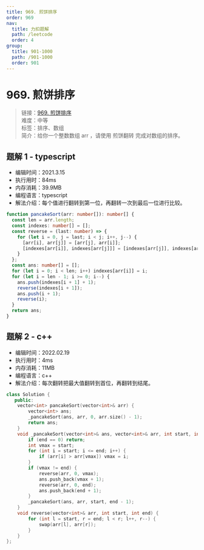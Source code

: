 ```yaml
---
title: 969. 煎饼排序
order: 969
nav:
  title: 力扣题解
  path: /leetcode
  order: 4
group:
  title: 901-1000
  path: /901-1000
  order: 901
---
```


# 969. 煎饼排序

> 链接：[969. 煎饼排序](https://leetcode-cn.com/problems/pancake-sorting/)  
> 难度：中等  
> 标签：排序、数组  
> 简介：给你一个整数数组 arr ，请使用 煎饼翻转 完成对数组的排序。

## 题解 1 - typescript

- 编辑时间：2021.3.15
- 执行用时：84ms
- 内存消耗：39.9MB
- 编程语言：typescript
- 解法介绍：每个值进行翻转到第一位，再翻转一次到最后一位进行比较。

```typescript
function pancakeSort(arr: number[]): number[] {
  const len = arr.length;
  const indexes: number[] = [];
  const reverse = (last: number) => {
    for (let i = 0, j = last; i < j; i++, j--) {
      [arr[i], arr[j]] = [arr[j], arr[i]];
      [indexes[arr[i]], indexes[arr[j]]] = [indexes[arr[j]], indexes[arr[i]]];
    }
  };
  const ans: number[] = [];
  for (let i = 0; i < len; i++) indexes[arr[i]] = i;
  for (let i = len - 1; i >= 0; i--) {
    ans.push(indexes[i + 1] + 1);
    reverse(indexes[i + 1]);
    ans.push(i + 1);
    reverse(i);
  }
  return ans;
}
```
## 题解 2 - c++
- 编辑时间：2022.02.19
- 执行用时：4ms
- 内存消耗：11MB
- 编程语言：c++
- 解法介绍：每次翻转把最大值翻转到首位，再翻转到结尾。
```c++
class Solution {
   public:
    vector<int> pancakeSort(vector<int>& arr) {
        vector<int> ans;
        _pancakeSort(ans, arr, 0, arr.size() - 1);
        return ans;
    }
    void _pancakeSort(vector<int>& ans, vector<int>& arr, int start, int end) {
        if (end == 0) return;
        int vmax = start;
        for (int i = start; i <= end; i++) {
            if (arr[i] > arr[vmax]) vmax = i;
        }
        if (vmax != end) {
            reverse(arr, 0, vmax);
            ans.push_back(vmax + 1);
            reverse(arr, 0, end);
            ans.push_back(end + 1);
        }
        _pancakeSort(ans, arr, start, end - 1);
    }
    void reverse(vector<int>& arr, int start, int end) {
        for (int l = start, r = end; l < r; l++, r--) {
            swap(arr[l], arr[r]);
        }
    }
};
```
